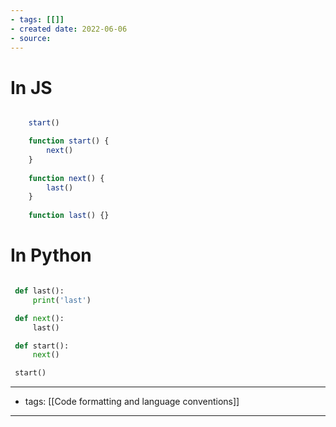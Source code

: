 ```yaml
---
- tags: [[]]
- created date: 2022-06-06
- source: 
---
```


# In JS
```js

	start()

	function start() {
		next()
	}
	
	function next() {
		last()
	} 
	
	function last() {}

```

# In Python
```python

 def last():
	 print('last')

 def next():
	 last()

 def start():
	 next()

 start()
```

---
- tags: [[Code formatting and language conventions]]
---